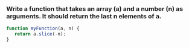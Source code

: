 ### Write a function that takes an array (a) and a number (n) as arguments. It should return the last n elements of a.

```js
function myFunction(a, n) {
   return a.slice(-n);
}
```
